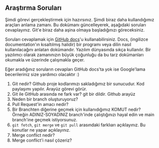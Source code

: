 ﻿## Araştırma Soruları

Şimdi görevi gerçekleştirmek için hazırsınız. Şimdi biraz daha kullandığımız araçları anlama zamanı. Bu dokümanı güncelleyerek, aşağıdaki soruları cevaplayınız. Git'e biraz daha aşina olmaya başladığınızı göreceksiniz. 

Soruları cevaplamak için [GitHub docs](https://docs.github.com/en)'u kullanabilirsiniz. Docs, (ingilizce documentation'ın kısaltılmış halidir) bir programı veya dilin nasıl kullanılacağını anlatan dokümandır. Yazılım dünyasında sıkça kullanılır. Bir yazılımcı olarak zamanınızın büyük çoğunluğu da bu tarz dokümanları okumakla ve üzerinde çalışmakla geçer.

Eğer aradığınız soruların cevapları GitHub docs'ta yok ise Google'lama becerileriniz size yardımcı olacaktır :)

1. Git nedir?
Github proje kodlarımızı sakladığımız bir sunucudur. Kod paylaşımı yapılır. Arayüz görevi görür.
2. Git ile GitHub arasında ne fark var?
git bir dildir. Github arayüz
3. Neden bir branch oluşturuyoruz? 
4. Pull Request'in amacı nedir?
5. Bir Branchten diğerine geçmek için kullanıdığımız KOMUT nedir? Örneğin ADINIZ-SOYADINIZ branch'inde çalıştığınızı hayal edin ve main branch'ine geçmek istiyorsunuz.
6. `git fetch`, `git merge` ve `git pull` arasındaki farklıarı açıklayınız. Bu konutlar ne yapar açıklayınız.
7. Merge conflict nedir?
8. Merge conflict'i nasıl çözeriz?

